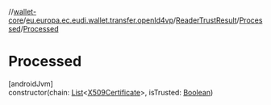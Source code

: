 //[wallet-core](../../../../index.md)/[eu.europa.ec.eudi.wallet.transfer.openId4vp](../../index.md)/[ReaderTrustResult](../index.md)/[Processed](index.md)/[Processed](-processed.md)

# Processed

[androidJvm]\
constructor(chain: [List](https://kotlinlang.org/api/latest/jvm/stdlib/kotlin-stdlib/kotlin.collections/-list/index.html)&lt;[X509Certificate](https://developer.android.com/reference/kotlin/java/security/cert/X509Certificate.html)&gt;, isTrusted: [Boolean](https://kotlinlang.org/api/latest/jvm/stdlib/kotlin-stdlib/kotlin/-boolean/index.html))
